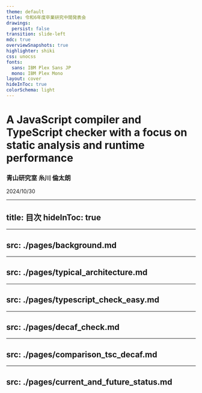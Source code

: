 ```yaml
---
theme: default
title: 令和6年度卒業研究中間発表会
drawings:
  persist: false
transition: slide-left
mdc: true
overviewSnapshots: true
highlighter: shiki
css: unocss
fonts:
  sans: IBM Plex Sans JP
  mono: IBM Plex Mono
layout: cover
hideInToc: true
colorSchema: light
---
```


<h1>A JavaScript compiler and TypeScript checker with a focus on static analysis and runtime performance</h1>
<h3>青山研究室 糸川 倫太朗</h3>
<time>2024/10/30</time>

---
title: 目次
hideInToc: true
---

<Toc />

---
src: ./pages/background.md
---

---
src: ./pages/typical_architecture.md
---

---
src: ./pages/typescript_check_easy.md
---

---
src: ./pages/decaf_check.md
---

---
src: ./pages/comparison_tsc_decaf.md
---

---
src: ./pages/current_and_future_status.md
---
